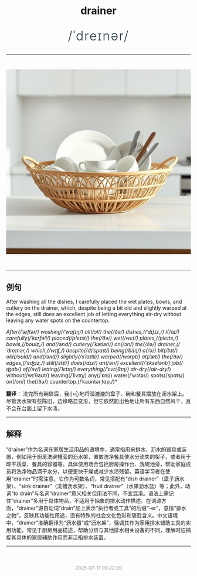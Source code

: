 <div align="center">

# drainer

<div style="margin: 30px 0;">
<h1 style="font-size: 2.5em; font-weight: 300; letter-spacing: 2px; margin: 0; color: #2c3e50;">
/ˈdreɪnər/
</h1>
</div>

</div>

---

<div align="center" style="margin: 40px 0;">

![drainer](images/drainer.png)

</div>

---

## 例句

After washing all the dishes, I carefully placed the wet plates, bowls, and cutlery on the drainer, which, despite being a bit old and slightly warped at the edges, still does an excellent job of letting everything air-dry without leaving any water spots on the countertop.

*After(/ˈæftər/) washing(/ˈwɑʃɪŋ/) all(/ɔl/) the(/ðə/) dishes,(/ˈdɪʃɪz,/) I(/aɪ/) carefully(/ˈkɛrfəli/) placed(/pleɪst/) the(/ðə/) wet(/wɛt/) plates,(/pleɪts,/) bowls,(/boʊlz,/) and(/ənd/) cutlery(/ˈkətləri/) on(/ɔn/) the(/ðə/) drainer,(/ˈdreɪnər,/) which,(/wɪʧ,/) despite(/dɪˈspaɪt/) being(/biɪŋ/) a(/ə/) bit(/bɪt/) old(/oʊld/) and(/ənd/) slightly(/sˈlaɪtli/) warped(/wɔrpt/) at(/æt/) the(/ðə/) edges,(/ˈɛʤɪz,/) still(/stɪl/) does(/dɪz/) an(/ən/) excellent(/ˈɛksələnt/) job(/ʤɑb/) of(/əv/) letting(/ˈlɛtɪŋ/) everything(/ˈɛvriˌθɪŋ/) air-dry(/air-dry*/) without(/wɪˈθaʊt/) leaving(/ˈlivɪŋ/) any(/ˈɛni/) water(/ˈwɔtər/) spots(/spɑts/) on(/ɔn/) the(/ðə/) countertop.(/ˈkaʊntərˌtɑp./)*

**翻译：** 洗完所有碗碟后，我小心地将湿漉漉的盘子、碗和餐具摆放在沥水架上。尽管沥水架有些陈旧，边缘略显变形，但它依然能出色地让所有东西自然风干，且不会在台面上留下水渍。

---

## 解释

“drainer”作为名词在家居生活用品的语境中，通常指用来排水、沥水的器具或装置，例如用于厨房洗碗槽旁的沥水架、置放洗净餐具使水分流失的架子，或者用于晾干蔬菜、餐具的容器等。具体使用场合包括厨房操作台、洗碗池旁，帮助家庭成员将洗净物品滴干水分，以便更快干燥或减少水渍残留。英语学习者在使用“drainer”时需注意，它作为可数名词，常见搭配有“dish drainer”（盘子沥水架）、“sink drainer”（洗槽沥水架）、“fruit drainer”（水果沥水篮）等；此外，动词“to drain”与名词“drainer”意义相关但用法不同，不宜混淆。语法上需记住“drainer”多用于具体物品，不适用于抽象的排水动作描述。在词源方面，“drainer”源自动词“drain”加上表示“执行者或工具”的后缀“-er”，意指“排水之物”，反映其功能性用途，没有特殊的社会文化色彩和褒贬含义。中文语境中，“drainer”准确翻译为“沥水器”或“沥水架”，强调其作为家用排水辅助工具的实用功能，常见于厨房用品描述，帮助分辨与其他排水相关设备的不同，理解时应捕捉其具体的家居辅助作用而非泛指排水装置。


---

<div align="center" style="margin-top: 50px;">
<small style="color: #999; font-size: 0.9em;">2025-07-17 06:22:39</small>
</div>
